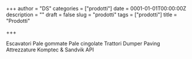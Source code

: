+++
author = "DS"
categories = ["prodotti"]
date = 0001-01-01T00:00:00Z
description = ""
draft = false
slug = "prodotti"
tags = ["prodotti"]
title = "Prodotti"

+++


Escavatori
Pale gommate
Pale cingolate
Trattori
Dumper
Paving
Attrezzature
Komptec & Sandvik
API

